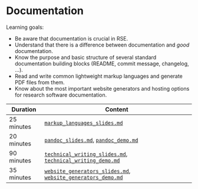 # Documentation

Learning goals:

- Be aware that documentation is crucial in RSE.
- Understand that there is a difference between documentation and *good* documentation.
- Know the purpose and basic structure of several standard documentation building blocks (README, commit message, changelog, ...).
- Read and write common lightweight markup languages and generate PDF files from them.
- Know about the most important website generators and hosting options for research software documentation.

| Duration | Content |
| --- | --- |
| 25 minutes | [`markup_languages_slides.md`](https://github.com/Simulation-Software-Engineering/Lecture-Material/blob/main/04_documentation/markup_languages_slides.md)|
| 20 minutes | [`pandoc_slides.md`](https://github.com/Simulation-Software-Engineering/Lecture-Material/blob/main/04_documentation/pandoc_slides.md), [`pandoc_demo.md`](https://github.com/Simulation-Software-Engineering/Lecture-Material/blob/main/04_documentation/pandoc_demo.md) |
| 90 minutes | [`technical_writing_slides.md`](https://github.com/Simulation-Software-Engineering/Lecture-Material/blob/main/04_documentation/technical_writing_slides.md), [`technical_writing_demo.md`](https://github.com/Simulation-Software-Engineering/Lecture-Material/blob/main/04_documentation/technical_writing_demo.md)  |
| 35 minutes | [`website_generators_slides.md`](https://github.com/Simulation-Software-Engineering/Lecture-Material/blob/main/04_documentation/website_generators_slides.md), [`website_generators_demo.md`](https://github.com/Simulation-Software-Engineering/Lecture-Material/blob/main/04_documentation/website_generators_demo.md) |

